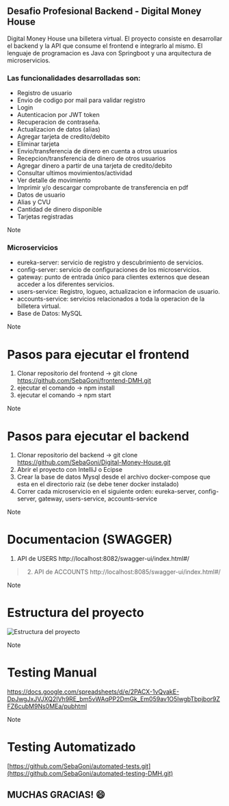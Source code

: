 ## Desafio Profesional Backend - Digital Money House

Digital Money House una billetera virtual. El proyecto consiste en desarrollar el backend y la API que consume el frontend e integrarlo al mismo.
El lenguaje de programacion es Java con Springboot y una arquitectura de microservicios.


### Las funcionalidades desarrolladas son:

- Registro de usuario
- Envio de codigo por mail para validar registro
- Login
- Autenticacion por JWT token
- Recuperacion de contraseña.
- Actualizacion de datos (alias)
- Agregar tarjeta de credito/debito
- Eliminar tarjeta
- Envio/transferencia de dinero en cuenta a otros usuarios
- Recepcion/transferencia de dinero de otros usuarios
- Agregar dinero a partir de una tarjeta de credito/debito
- Consultar ultimos movimientos/actividad
- Ver detalle de movimiento
- Imprimir y/o descargar comprobante de transferencia en pdf
- Datos de usuario
- Alias y CVU
- Cantidad de dinero disponible
- Tarjetas registradas


> [!NOTE]
> ### Microservicios

- eureka-server: servicio de registro y descubrimiento de servicios.
- config-server: servicio de configuraciones de los microservicios.
- gateway: punto de entrada único para clientes externos que desean acceder a los diferentes servicios.
- users-service: Registro, logueo, actualizacion e informacion de usuario.
- accounts-service: servicios relacionados a toda la operacion de la billetera virtual.
- Base de Datos: MySQL


> [!NOTE]
> # Pasos para ejecutar el frontend
> 1. Clonar repositorio del frontend -> git clone https://github.com/SebaGoni/frontend-DMH.git
> 2. ejecutar el comando -> npm install
> 3. ejecutar el comando -> npm start


> [!NOTE]
> # Pasos para ejecutar el backend
> 1. Clonar repositorio del backend -> git clone https://github.com/SebaGoni/Digital-Money-House.git
> 2. Abrir el proyecto con IntelliJ o Ecipse
> 3. Crear la base de datos Mysql desde el archivo docker-compose que esta en el directorio raiz (se debe tener docker instalado)
> 3. Correr cada microservicio en el siguiente orden: eureka-server, config-server, gateway, users-service, accounts-service


> [!NOTE]
> # Documentacion (SWAGGER)
> 
> 1. API de USERS
> http://localhost:8082/swagger-ui/index.html#/

> 2. API de ACCOUNTS
> http://localhost:8085/swagger-ui/index.html#/

> [!NOTE]
> # Estructura del proyecto
> ![Estructura del proyecto](https://res.cloudinary.com/dbguimlv8/image/upload/v1729350702/whn9bhfuyrqlheohwe20.jpg)

> [!NOTE]
> # Testing Manual
https://docs.google.com/spreadsheets/d/e/2PACX-1vQvakE-DpJwgJxJVJXQ2IVh9RE_bm5vWAqPP2DmGk_Em059av1O5lwgbTbpjbor9ZFZ6cubM9Ns0MEa/pubhtml

> [!NOTE]
# Testing Automatizado
[https://github.com/SebaGoni/automated-tests.git](https://github.com/SebaGoni/automated-testing-DMH.git)


## MUCHAS GRACIAS! :smile:








